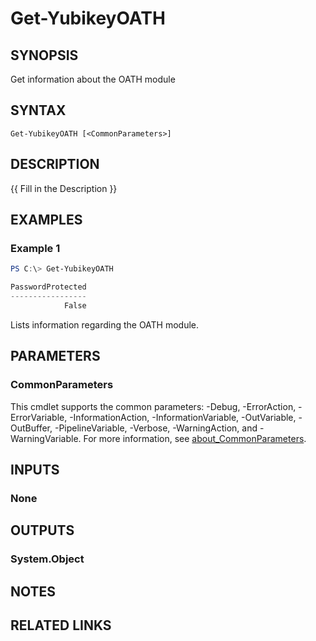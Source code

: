 ﻿---
external help file: powershellYK.dll-Help.xml
Module Name: powershellYK
online version:
schema: 2.0.0
---

# Get-YubikeyOATH

## SYNOPSIS
Get information about the OATH module

## SYNTAX

```
Get-YubikeyOATH [<CommonParameters>]
```

## DESCRIPTION
{{ Fill in the Description }}

## EXAMPLES

### Example 1
```powershell
PS C:\> Get-YubikeyOATH

PasswordProtected
-----------------
            False
```

Lists information regarding the OATH module.

## PARAMETERS

### CommonParameters
This cmdlet supports the common parameters: -Debug, -ErrorAction, -ErrorVariable, -InformationAction, -InformationVariable, -OutVariable, -OutBuffer, -PipelineVariable, -Verbose, -WarningAction, and -WarningVariable. For more information, see [about_CommonParameters](http://go.microsoft.com/fwlink/?LinkID=113216).

## INPUTS

### None

## OUTPUTS

### System.Object
## NOTES

## RELATED LINKS
